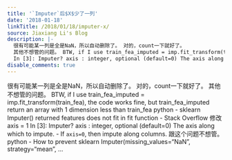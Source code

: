 ```yaml
---
title: '`Imputer`后$X$少了一列'
date: '2018-01-18'
linkTitle: /2018/01/18/imputer-x/
source: Jiaxiang Li's Blog
description: |-
  很有可能某一列是全是NaN，所以自动删除了。 对的，count一下就好了。
  其他不想管的问题。 BTW, if I use train_fea_imputed = imp.fit_transform(train_fea), the code works fine, but train_fea_imputed return an array with 1 dimension less than train_fea python - sklearn Imputer() returned features does not fit in fit function - Stack Overflow 修改axis = 1
  In [3]: Imputer? axis : integer, optional (default=0) The axis along which to impute. - If `axis=0`, then impute along columns. 跟这个问题不想管。 python - How to prevent sklearn Imputer(missing_values=“NaN”, strategy=“mean”, ...
disable_comments: true
---
```

很有可能某一列是全是NaN，所以自动删除了。 对的，count一下就好了。
其他不想管的问题。 BTW, if I use train_fea_imputed = imp.fit_transform(train_fea), the code works fine, but train_fea_imputed return an array with 1 dimension less than train_fea python - sklearn Imputer() returned features does not fit in fit function - Stack Overflow 修改axis = 1
In [3]: Imputer? axis : integer, optional (default=0) The axis along which to impute. - If `axis=0`, then impute along columns. 跟这个问题不想管。 python - How to prevent sklearn Imputer(missing_values=“NaN”, strategy=“mean”, ...